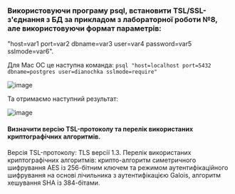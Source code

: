 ### Використовуючи програму psql, встановити TSL/SSL-з'єднання з БД за прикладом з лабораторної роботи №8, але використовуючи формат параметрів:

"host=var1 port=var2 dbname=var3 user=var4 password=var5 sslmode=var6".

Для Мас ОС це наступна команда:
`psql "host=localhost port=5432 dbname=postgres user=dianochka sslmode=require"`

![image](https://user-images.githubusercontent.com/56130345/208241988-419ad9b3-27ae-4e84-b130-f2f3e6f680f1.png)

Та отримаємо наступний результат: 

![image](https://user-images.githubusercontent.com/56130345/208242024-4f7a9b4b-3df6-474b-8bf1-c43370c1ce7c.png)

#### Визначити версію TSL-протоколу та перелік використаних криптографічних алгоритмів.

Версія TSL-протоколу: TLS версії 1.3.
Перелік використаних криптографічних алгоритмів: крипто-алгоритм симетричного шифрування AES із 256-бітним ключем та режимом аутентифікаційного шифрування на основі лічильника з аутентифікацією Galois, алгоритм хешування SHA із 384-бітами.
